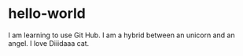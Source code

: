 # hello-world
I am learning to use Git Hub. I am a hybrid between an unicorn and an angel. I love Diiidaaa cat. 
